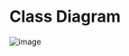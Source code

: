 # Class Diagram
![image](https://user-images.githubusercontent.com/38252227/183771138-832ff318-54a9-4d64-8500-b14288f9facc.png)
